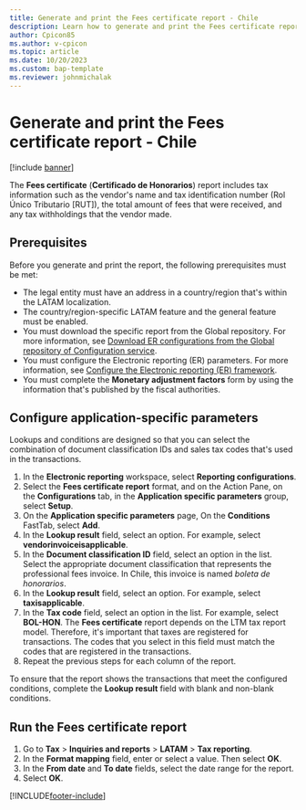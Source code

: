 ```yaml
---
title: Generate and print the Fees certificate report - Chile
description: Learn how to generate and print the Fees certificate report for Chile, including prerequisites and an outline on configuring application-specific parameters.
author: Cpicon85
ms.author: v-cpicon 
ms.topic: article
ms.date: 10/20/2023 
ms.custom: bap-template
ms.reviewer: johnmichalak
---
```


# Generate and print the Fees certificate report - Chile

[!include [banner](../../includes/banner.md)]

The **Fees certificate** (**Certificado de Honorarios**) report includes tax information such as the vendor's name and tax identification number (Rol Único Tributario \[RUT\]), the total amount of fees that were received, and any tax withholdings that the vendor made.

## Prerequisites

Before you generate and print the report, the following prerequisites must be met:

- The legal entity must have an address in a country/region that's within the LATAM localization.
- The country/region-specific LATAM feature and the general feature must be enabled.
- You must download the specific report from the Global repository. For more information, see [Download ER configurations from the Global repository of Configuration service](../../../fin-ops-core/dev-itpro/analytics/er-download-configurations-global-repo.md).
- You must configure the Electronic reporting (ER) parameters. For more information, see [Configure the Electronic reporting (ER) framework](../../../fin-ops-core/dev-itpro/analytics/electronic-reporting-er-configure-parameters.md).
- You must complete the **Monetary adjustment factors** form by using the information that's published by the fiscal authorities.

## Configure application-specific parameters

Lookups and conditions are designed so that you can select the combination of document classification IDs and sales tax codes that's used in the transactions.

1. In the **Electronic reporting** workspace, select **Reporting configurations**.
2. Select the **Fees certificate report** format, and on the Action Pane, on the **Configurations** tab, in the **Application specific parameters** group, select **Setup**.
3. On the **Application specific parameters** page, On the **Conditions** FastTab, select **Add**.
4. In the **Lookup result** field, select an option. For example, select **vendorinvoiceisapplicable**.
5. In the **Document classification ID** field, select an option in the list. Select the appropriate document classification that represents the professional fees invoice. In Chile, this invoice is named *boleta de honorarios*.
6. In the **Lookup result** field, select an option. For example, select **taxisapplicable**.
7. In the **Tax code** field, select an option in the list. For example, select **BOL-HON**. The **Fees certificate** report depends on the LTM tax report model. Therefore, it's important that taxes are registered for transactions. The codes that you select in this field must match the codes that are registered in the transactions.
9. Repeat the previous steps for each column of the report.

To ensure that the report shows the transactions that meet the configured conditions, complete the **Lookup result** field with blank and non-blank conditions.

## Run the Fees certificate report

1. Go to **Tax** \> **Inquiries and reports** \> **LATAM** \> **Tax reporting**.
2. In the **Format mapping** field, enter or select a value. Then select **OK**.
3. In the **From date** and **To date** fields, select the date range for the report.
4. Select **OK**.

[!INCLUDE[footer-include](../../../includes/footer-banner.md)]
